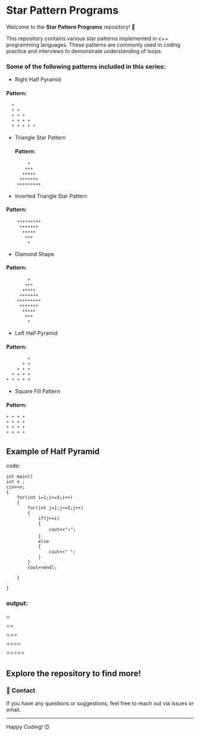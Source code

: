 # Star Pattern Programs

Welcome to the **Star Pattern Programs** repository! 🌟

This repository contains various star patterns implemented in c++ programming languages. These patterns are commonly used in coding practice and interviews to demonstrate understanding of loops.

### Some of the following patterns included in this series:

- Right Half Pyramid
#### Pattern:
  ```
    *
    * *
    * * *
    * * * *
    * * * * *
  ```

- Triangle Star Pattern
  #### Pattern:
```
        *
       ***
      *****
     *******
    *********
```
- Inverted Triangle Star Pattern
#### Pattern:
```
    *********
     *******
      *****
       ***
        *
```

- Diamond Shape
#### Pattern:
```
        *
       ***
      *****
     *******
    *********
     *******
      *****
       ***
        *
```

- Left Half Pyramid
#### Pattern:
```
        *
      * *
    * * * 
  * * * *
* * * * *
```


- Square Fill Pattern
#### Pattern:
```
* * * *
* * * *
* * * *
* * * *
```


## Example of Half Pyramid
code:
``` 
int main()
int n ;
cin>>n;
{
    for(int i=1;i<=5;i++)
    {
        for(int j=1;j<=5;j++)
        {
            if(j<=i)
            {
                cout<<"⭐";
            }
            else
            {
                cout<<" ";
            }
        }
        cout<<endl;
        
    }
    
}
```
### output:
<div>⭐</div>
<div>⭐⭐</div>
<div>⭐⭐⭐</div>
<div>⭐⭐⭐⭐</div>
<div>⭐⭐⭐⭐⭐</div>


## Explore the repository to find more!

### 📧 Contact

If you have any questions or suggestions, feel free to reach out via issues or email.

---

Happy Coding! 😊

